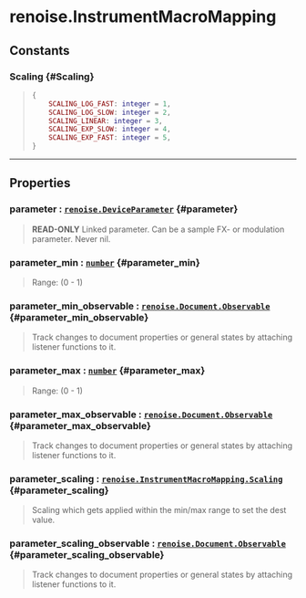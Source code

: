 # renoise.InstrumentMacroMapping  

<!-- toc -->
  
## Constants
### Scaling {#Scaling}
> ```lua
> {
>     SCALING_LOG_FAST: integer = 1,
>     SCALING_LOG_SLOW: integer = 2,
>     SCALING_LINEAR: integer = 3,
>     SCALING_EXP_SLOW: integer = 4,
>     SCALING_EXP_FAST: integer = 5,
> }
> ```
  

---  
## Properties
### parameter : [`renoise.DeviceParameter`](../../API/renoise/renoise.DeviceParameter.md) {#parameter}
> **READ-ONLY** Linked parameter.
> Can be a sample FX- or modulation parameter. Never nil.

### parameter_min : [`number`](../../API/builtins/number.md) {#parameter_min}
> Range: (0 - 1)

### parameter_min_observable : [`renoise.Document.Observable`](../../API/renoise/renoise.Document.Observable.md) {#parameter_min_observable}
> Track changes to document properties or general states by attaching listener
> functions to it.

### parameter_max : [`number`](../../API/builtins/number.md) {#parameter_max}
> Range: (0 - 1)

### parameter_max_observable : [`renoise.Document.Observable`](../../API/renoise/renoise.Document.Observable.md) {#parameter_max_observable}
> Track changes to document properties or general states by attaching listener
> functions to it.

### parameter_scaling : [`renoise.InstrumentMacroMapping.Scaling`](renoise.InstrumentMacroMapping.md#Scaling) {#parameter_scaling}
> Scaling which gets applied within the min/max range to set the dest value.

### parameter_scaling_observable : [`renoise.Document.Observable`](../../API/renoise/renoise.Document.Observable.md) {#parameter_scaling_observable}
> Track changes to document properties or general states by attaching listener
> functions to it.

  

